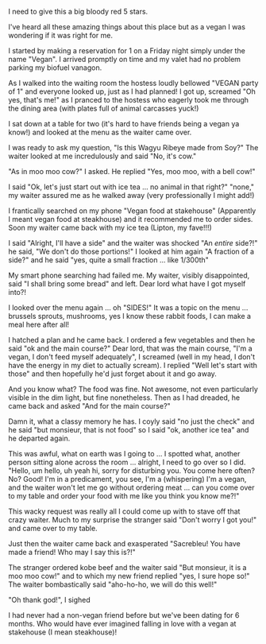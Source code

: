 I need to give this a big bloody red 5 stars.

I've heard all these amazing things about this place but as a vegan I was wondering if it was right for me.

I started by making a reservation for 1 on a Friday night simply under the name "Vegan". I arrived promptly on time and my valet had no problem parking my biofuel vanagon.

As I walked into the waiting room the hostess loudly bellowed "VEGAN party of 1" and everyone looked up, just as I had planned! I got up, screamed "Oh yes, that's me!" as I pranced to the hostess who eagerly took me through the dining area (with plates full of animal carcasses yuck!)

I sat down at a table for two (it's hard to have friends being a vegan ya know!) and looked at the menu as the waiter came over.

I was ready to ask my question, "Is this Wagyu Ribeye made from Soy?" The waiter looked at me incredulously and said "No, it's cow."

"As in moo moo cow?" I asked. He replied "Yes, moo moo, with a bell cow!"

I said "Ok, let's just start out with ice tea ... no animal in that right?" "none," my waiter assured me as he walked away (very professionally I might add!)

I frantically searched on my phone "Vegan food at stakehouse" (Apparently I meant vegan food at steakhouse) and it recommended me to order sides. Soon my waiter came back with my ice tea (Lipton, my fave!!!)

I said "Alright, I'll have a side" and the waiter was shocked "An *entire* side?!" he said, "We don't do those portions!" I looked at him again "A fraction of a side?" and he said "yes, quite a small fraction ... like 1/300th"

My smart phone searching had failed me. My waiter, visibly disappointed, said "I shall bring some bread" and left. Dear lord what have I got myself into?!

I looked over the menu again ... oh "SIDES!" It was a topic on the menu ... brussels sprouts, mushrooms, yes I know these rabbit foods, I can make a meal here after all!

I hatched a plan and he came back. I ordered a few vegetables and then he said "ok and the main course?" Dear lord, that was the main course, "I'm a vegan, I don't feed myself adequately", I screamed (well in my head, I don't have the energy in my diet to actually scream). I replied "Well let's start with those" and then hopefully he'd just forget about it and go away.

And you know what? The food was fine. Not awesome, not even particularly visible in the dim light, but fine nonetheless. Then as I had dreaded, he came back and asked "And for the main course?"

Damn it, what a classy memory he has. I coyly said "no just the check" and he said "but monsieur, that is not food" so I said "ok, another ice tea" and he departed again.

This was awful, what on earth was I going to ... I spotted what, another person sitting alone across the room ... alright, I need to go over so I did. "Hello, um hello, uh yeah hi, sorry for disturbing you. You come here often? No? Good! I'm in a predicament, you see, I'm a (whispering) I'm a vegan, and the waiter won't let me go without ordering meat ... can you come over to my table and order your food with me like you think you know me?!"

This wacky request was really all I could come up with to stave off that crazy waiter. Much to my surprise the stranger said "Don't worry I got you!" and came over to my table.

Just then the waiter came back and exasperated "Sacrebleu! You have made a friend! Who may I say this is?!"

The stranger ordered kobe beef and the waiter said "But monsieur, it is a moo moo cow!" and to which my new friend replied "yes, I sure hope so!" The waiter bombastically said "aho-ho-ho, we will do this well!"

"Oh thank god!", I sighed

I had never had a non-vegan friend before but we've been dating for 6 months. Who would have ever imagined falling in love with a vegan at stakehouse (I mean steakhouse)!

